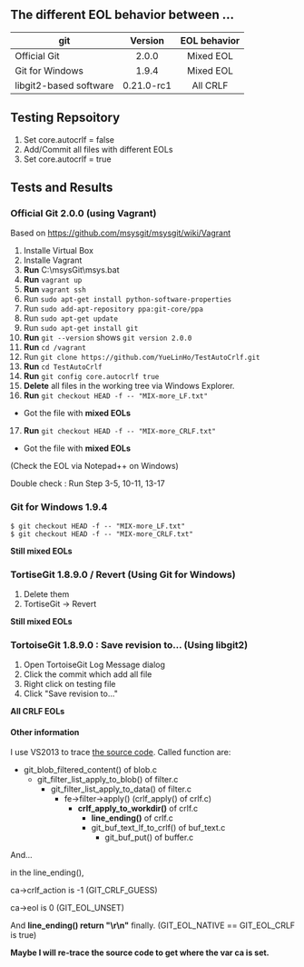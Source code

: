 ## The different EOL behavior between ...

| git | Version | EOL behavior |
|-----|:-------:|:------------:|
| Official Git | 2.0.0 | Mixed EOL |
| Git for Windows | 1.9.4 | Mixed EOL|
| libgit2-based software | 0.21.0-rc1 | All CRLF |

## Testing Repsoitory

 1. Set core.autocrlf = false
 1. Add/Commit all files with different EOLs 
 1. Set core.autocrlf = true

## Tests and Results

### Official Git 2.0.0 (using Vagrant)

Based on https://github.com/msysgit/msysgit/wiki/Vagrant

 1. Installe Virtual Box
 2. Installe Vagrant
 3. **Run** C:\msysGit\msys.bat
 4. **Run** ```vagrant up```
 5. **Run** ```vagrant ssh```
 6. Run ```sudo apt-get install python-software-properties```
 7. Run ```sudo add-apt-repository ppa:git-core/ppa```
 8. Run ```sudo apt-get update```
 9. Run ```sudo apt-get install git```
 10. **Run** ```git --version``` shows ```git version 2.0.0```
 11. **Run** ```cd /vagrant```
 12. Run ```git clone https://github.com/YueLinHo/TestAutoCrlf.git```
 13. **Run** ```cd TestAutoCrlf```
 14. **Run** ```git config core.autocrlf true```
 15. **Delete** all files in the working tree via Windows Explorer.
 16. **Run** ```git checkout HEAD -f -- "MIX-more_LF.txt"```
   * Got the file with **mixed EOLs**
 17. **Run** ```git checkout HEAD -f -- "MIX-more_CRLF.txt"```
   * Got the file with **mixed EOLs**

(Check the EOL via Notepad++ on Windows)

Double check : Run Step 3-5, 10-11, 13-17

### Git for Windows 1.9.4

  ```
$ git checkout HEAD -f -- "MIX-more_LF.txt"
$ git checkout HEAD -f -- "MIX-more_CRLF.txt"
  ```

   **Still mixed EOLs**

### TortiseGit 1.8.9.0 / Revert (Using Git for Windows)

 1. Delete them
 2. TortiseGit -> Revert

   **Still mixed EOLs**
   
### TortoiseGit 1.8.9.0 : Save revision to... (Using libgit2)

 1. Open TortoiseGit Log Message dialog
 2. Click the commit which add all file
 3. Right click on testing file
 4. Click "Save revision to..."

   **All CRLF EOLs**
   
#### Other information

I use VS2013 to trace [the source code](https://github.com/TortoiseGit/TortoiseGit).
Called function are:
 * git_blob_filtered_content() of blob.c
   * git_filter_list_apply_to_blob() of filter.c
     * git_filter_list_apply_to_data() of filter.c
       * fe->filter->apply() (crlf_apply() of crlf.c)
         * **crlf_apply_to_workdir()** of crlf.c
           * **line_ending()** of crlf.c
            * git_buf_text_lf_to_crlf() of buf_text.c
              * git_buf_put() of buffer.c

And...

in the line_ending(),

ca->crlf_action is -1 (GIT_CRLF_GUESS)

ca->eol is 0 (GIT_EOL_UNSET)

And **line_ending() return "\r\n"** finally. (GIT_EOL_NATIVE == GIT_EOL_CRLF is true)

**Maybe I will re-trace the source code to get where the var ca is set.**
